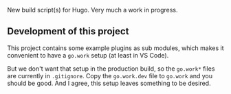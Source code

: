 New build script(s) for Hugo. Very much a work in progress.


## Development of this project

This project contains some example plugins as sub modules, which makes it convenient to have a `go.work` setup (at least in VS Code).

But we don't want that setup in the production build, so the `go.work*` files are currently in `.gitignore`. Copy the `go.work.dev` file to `go.work` and you should be good. And I agree, this setup leaves something to be desired.

